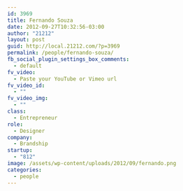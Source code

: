 ```yaml
---
id: 3969
title: Fernando Souza
date: 2012-09-27T10:32:56-03:00
author: "21212"
layout: post
guid: http://local.21212.com/?p=3969
permalink: /people/fernando-souza/
fb_social_plugin_settings_box_comments:
  - default
fv_video:
  - Paste your YouTube or Vimeo url
fv_video_id:
  - ""
fv_video_img:
  - ""
class:
  - Entrepreneur
role:
  - Designer
company:
  - Brandship
startup:
  - "812"
image: /assets/wp-content/uploads/2012/09/fernando.png
categories:
  - people
---
```

